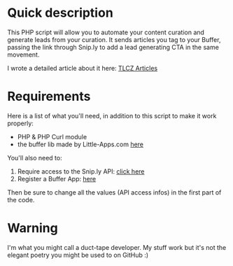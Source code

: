 # Quick description

This PHP script will allow you to automate your content curation and generate leads from your curation. It sends articles you tag to your Buffer, passing the link through Snip.ly to add a lead generating CTA in the same movement.

I wrote a detailed article about it here: 
[TLCZ Articles](http://thomaslecoz.com)

# Requirements

Here is a list of what you'll need, in addition to this script to make it work properly:

* PHP & PHP Curl module
* the buffer lib made by Little-Apps.com [here](https://www.little-apps.com/blog/2012/09/automatically-post-updates-buffer-api-php/)


You'll also need to:

1. Require access to the Snip.ly API: [click here](http://snip.ly/api/v2/)
2. Register a Buffer App: [here](https://buffer.com/developers/api)

Then be sure to change all the values (API access infos) in the first part of the code.

# Warning

I'm what you might call a duct-tape developer. My stuff work but it's not the elegant poetry you might be used to on GitHub :)

